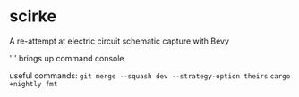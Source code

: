 # scirke
A re-attempt at electric circuit schematic capture with Bevy

'`' brings up command console

useful commands:
`git merge --squash dev --strategy-option theirs`
`cargo +nightly fmt`